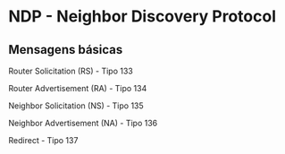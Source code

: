 
# NDP - Neighbor Discovery Protocol

## Mensagens básicas

Router Solicitation (RS) - Tipo 133

Router Advertisement (RA) - Tipo 134

Neighbor Solicitation (NS) - Tipo 135

Neighbor Advertisement (NA) - Tipo 136

Redirect - Tipo 137


